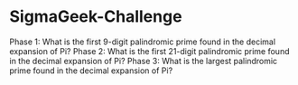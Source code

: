 # SigmaGeek-Challenge
Phase 1: What is the first 9-digit palindromic prime found in the decimal expansion of Pi? 
Phase 2: What is the first 21-digit palindromic prime found in the decimal expansion of Pi? 
Phase 3: What is the largest palindromic prime found in the decimal expansion of Pi? 
